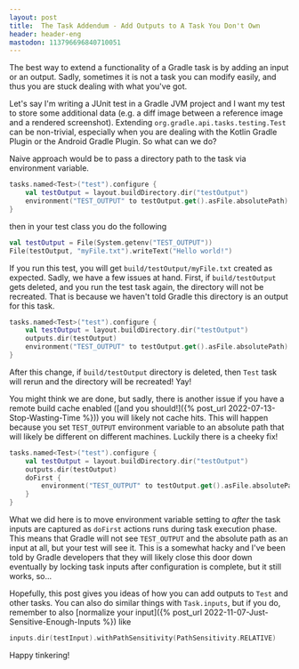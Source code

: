 ```yaml
---
layout: post
title:  The Task Addendum - Add Outputs to A Task You Don't Own
header: header-eng
mastodon: 113796696840710051
---
```


The best way to extend a functionality of a Gradle task is by adding an input or an output.
Sadly, sometimes it is not a task you can modify easily, and thus you are stuck dealing
with what you've got.

Let's say I'm writing a JUnit test in a Gradle JVM project and I want my test to store some
additional data (e.g. a diff image between a reference image and a rendered screenshot). Extending
`org.gradle.api.tasks.testing.Test` can be non-trivial, especially when you are dealing with the
Kotlin Gradle Plugin or the Android Gradle Plugin. So what can we do?

Naive approach would be to pass a directory path to the task via environment variable.

```kotlin
tasks.named<Test>("test").configure {
    val testOutput = layout.buildDirectory.dir("testOutput")
    environment("TEST_OUTPUT" to testOutput.get().asFile.absolutePath)
}
```

then in your test class you do the following
```kotlin
val testOutput = File(System.getenv("TEST_OUTPUT"))
File(testOutput, "myFile.txt").writeText("Hello world!")
```

If you run this test, you will get `build/testOutput/myFile.txt` created as expected. Sadly,
we have a few issues at hand. First, if `build/testOutput` gets deleted, and you run the test
task again, the directory will not be recreated. That is because we haven't told Gradle this
directory is an output for this task.

```kotlin
tasks.named<Test>("test").configure {
    val testOutput = layout.buildDirectory.dir("testOutput")
    outputs.dir(testOutput)
    environment("TEST_OUTPUT" to testOutput.get().asFile.absolutePath)
}
```

After this change, if `build/testOutput` directory is deleted, then `Test` task will rerun
and the directory will be recreated! Yay!

You might think we are done, but sadly, there is another issue if you have a remote build cache
enabled ([and you should!]({% post_url 2022-07-13-Stop-Wasting-Time %})) you will likely not cache
hits. This will happen because you set `TEST_OUTPUT` environment variable to an absolute path
that will likely be different on different machines. Luckily there is a cheeky fix!

```kotlin
tasks.named<Test>("test").configure {
    val testOutput = layout.buildDirectory.dir("testOutput")
    outputs.dir(testOutput)
    doFirst {
        environment("TEST_OUTPUT" to testOutput.get().asFile.absolutePath)
    }
}
```

What we did here is to move environment variable setting to *after* the task inputs are captured
as `doFirst` actions runs during task execution phase. This means that Gradle will not see
`TEST_OUTPUT` and the absolute path as an input at all, but your test will see it. This is a
somewhat hacky and I've been told by Gradle developers that they will likely close this door down
eventually by locking task inputs after configuration is complete, but it still works, so...

Hopefully, this post gives you ideas of how you can add outputs to `Test` and other tasks.
You can also do similar things with `Task.inputs`, but if you do, remember to also [normalize your
input]({% post_url 2022-11-07-Just-Sensitive-Enough-Inputs %}) like
```kotlin
inputs.dir(testInput).withPathSensitivity(PathSensitivity.RELATIVE)
```

Happy tinkering!